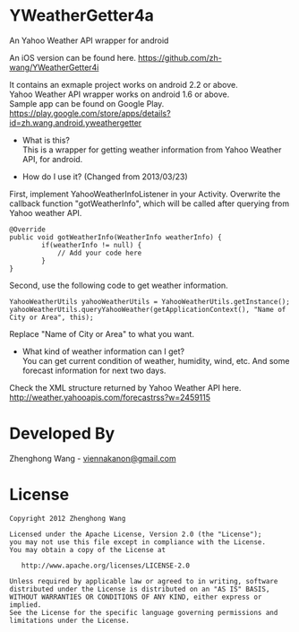 YWeatherGetter4a
================

An Yahoo Weather API wrapper for android

An iOS version can be found here.
https://github.com/zh-wang/YWeatherGetter4i

It contains an exmaple project works on android 2.2 or above.   
Yahoo Weather API wrapper works on android 1.6 or above.	
Sample app can be found on Google Play. 	
https://play.google.com/store/apps/details?id=zh.wang.android.yweathergetter

+  What is this?	
This is a wrapper for getting weather information from Yahoo Weather API, for android.

+ How do I use it? (Changed from 2013/03/23)	

First, implement YahooWeatherInfoListener in your Activity. Overwrite the callback function "gotWeatherInfo", which will be called after querying from Yahoo weather API.
	
	@Override
	public void gotWeatherInfo(WeatherInfo weatherInfo) {
	        if(weatherInfo != null) {
	        	// Add your code here
	        }
	}

Second, use the following code to get weather information.

	YahooWeatherUtils yahooWeatherUtils = YahooWeatherUtils.getInstance();
	yahooWeatherUtils.queryYahooWeather(getApplicationContext(), "Name of City or Area", this);

Replace "Name of City or Area" to what you want.


+ What kind of weather information can I get?	
You can get current condition of weather, humidity, wind, etc.
And some forecast information for next two days.

Check the XML structure returned by Yahoo Weather API here.
http://weather.yahooapis.com/forecastrss?w=2459115

Developed By
================
Zhenghong Wang - <viennakanon@gmail.com>

License
================
    Copyright 2012 Zhenghong Wang

    Licensed under the Apache License, Version 2.0 (the "License");
    you may not use this file except in compliance with the License.
    You may obtain a copy of the License at

       http://www.apache.org/licenses/LICENSE-2.0

    Unless required by applicable law or agreed to in writing, software
    distributed under the License is distributed on an "AS IS" BASIS,
    WITHOUT WARRANTIES OR CONDITIONS OF ANY KIND, either express or implied.
    See the License for the specific language governing permissions and
    limitations under the License.
